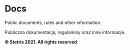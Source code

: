 # Docs
Public documents, rules and other information.

Publiczna dokumentacja, regulaminy oraz inne informacje.

**&copy; Stetris 2021. All rights reserved**
